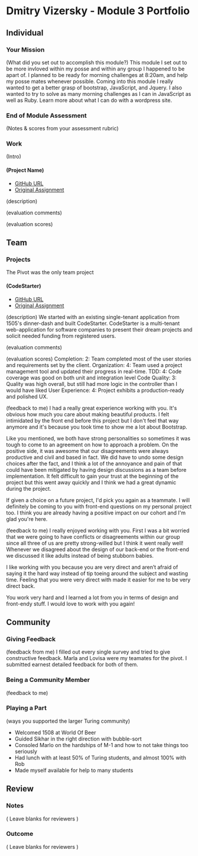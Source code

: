 # Dmitry Vizersky - Module 3 Portfolio

## Individual

### Your Mission

(What did you set out to accomplish this module?)
This module I set out to be more invloved within my posse
and within any group I happened to be apart of. I planned to
be ready for morning challenges at 8:20am, and help my posse mates whenever possible.
Coming into this module I really wanted to get a better grasp of bootstrap, JavaScript, and Jquery.
I also wanted to try to solve as many morning challenges as I can in JavaScript as well as Ruby. Learn more about what I can do with a wordpress site.

### End of Module Assessment

(Notes & scores from your assessment rubric)

### Work

(Intro)

#### (Project Name)

* [GitHub URL]()
* [Original Assignment]()

(description)

(evaluation comments)

(evaluation scores)

## Team

### Projects

The Pivot was the only team project

#### (CodeStarter)

* [GitHub URL](https://github.com/marlabrizel/the_pivot)
* [Original Assignment](https://github.com/turingschool/lesson_plans/blob/master/ruby_03-professional_rails_applications/the_pivot.markdown#pivots)

(description)
We started with an existing single-tenant application from 1505's dinner-dash and built CodeStarter.
CodeStarter is a multi-tenant web-application for software companies to present their
dream projects and solicit needed funding from registered users.

(evaluation comments)

(evaluation scores)
  Completion:   2: Team completed most of the user stories and requirements set by the client.
  Organization: 4: Team used a project management tool and updated their progress in real-time.
  TDD:          4: Code coverage was good on both unit and integration level
  Code Quality: 3: Quality was high overall, but still had more logic in the controller than I would have liked
  User Experience: 4: Project exhibits a production-ready and polished UX.

(feedback to me)
I had a really great experience working with you. It's obvious how much you care about making beautiful products. I felt intimidated by the front end before this project but I don't feel that way anymore and it's because you took time to show me a lot about Bootstrap.

Like you mentioned, we both have strong personalities so sometimes it was tough to come to an agreement on how to approach a problem. On the positive side, it was awesome that our disagreements were always productive and civil and based in fact. We did have to undo some design choices after the fact, and I think a lot of the annoyance and pain of that could have been mitigated by having design discussions as a team before implementation. It felt difficult to gain your trust at the beginning of the project but this went away quickly and I think we had a great dynamic during the project.

If given a choice on a future project, I'd pick you again as a teammate. I will definitely be coming to you with front-end questions on my personal project too. I think you are already having a positive impact on our cohort and I'm glad you're here.

(feedback to me)
I really enjoyed working with you. First I was a bit worried that we were going to have conflicts or disagreements within our group since all three of us are pretty strong-willed but I think it went really well! Whenever we disagreed about the design of our back-end or the front-end we discussed it like adults instead of being stubborn babies.

I like working with you because you are very direct and aren’t afraid of saying it the hard way instead of tip toeing around the subject and wasting time. Feeling that you were very direct with made it easier for me to be very direct back.

You work very hard and I learned a lot from you in terms of design and front-endy stuff. I would love to work with you again!

## Community

### Giving Feedback

(feedback from me)
I filled out every single survey and tried to give constructive feedback.
Marla and Lovisa were my teamates for the pivot.
I submitted earnest detailed feedback for both of them.

### Being a Community Member

(feedback to me)

### Playing a Part

(ways you supported the larger Turing community)
- Welcomed 1508 at World Of Beer
- Guided Sikhar in the right direction with bubble-sort
- Consoled Marlo on the hardships of M-1 and how to not take things too seriously
- Had lunch with at least 50% of Turing students, and almost 100% with Rob
- Made myself available for help to many students

## Review

### Notes

( Leave blanks for reviewers )

### Outcome

( Leave blanks for reviewers )
